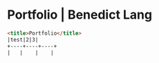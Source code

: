 # Portfolio | Benedict Lang
```html
<title>Portfolio</title>
|test|2|3|
+----+----+----+
|   |    |    |

